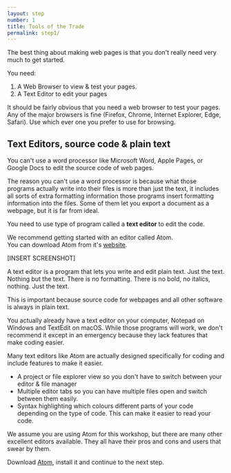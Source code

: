 ```yaml
---
layout: step
number: 1
title: Tools of the Trade
permalink: step1/
---
```


The best thing about making web pages is that you don't really need very much to get started.

You need:

1. A Web Browser to view & test your pages.
2. A Text Editor to edit your pages

It should be fairly obvious that you need a web browser to test your pages.
Any of the major browsers is fine (Firefox, Chrome, Internet Explorer, Edge, Safari).
Use which ever one you prefer to use for browsing.

## Text Editors, source code & plain text

You can't use a word processor like Microsoft Word, Apple Pages, or Google Docs to edit the source code of web pages.

The reason you can't use a word processor is because what those programs actually write into their files is more than just the text, it includes all sorts of extra formatting information those programs insert formatting information into the files.  Some of them let you export a document as a webpage, but it is far from ideal.

You need to use type of program called a **text editor** to edit the code.

We recommend getting started with an editor called Atom.  
You can download Atom from it's [website](http://atom.io).

[INSERT SCREENSHOT]

A text editor is a program that lets you write and edit plain text.  Just the text.  Nothing but the text.  There is no formatting.  There is no bold, no italics, nothing.  Just the text.

This is important because source code for webpages and all other software is always in plain text.

You actually already have a text editor on your computer, Notepad on Windows and TextEdit on macOS.
While those programs will work, we don't recommend it except in an emergency because they lack features that make coding easier.

Many text editors like Atom are actually designed specifically for coding and include features to make it easier.

 - A project or file explorer view so you don't have to switch between your editor & file manager
 - Multiple editor tabs so you can have multiple files open and switch between them easily.
 - Syntax highlighting which colours different parts of your code depending on the type of code.  This can make it easier to read your code.

We assume you are using Atom for this workshop, but there are many other excellent editors available.
They all have their pros and cons and users that swear by them.

Download [Atom](http://atom.io), install it and continue to the next step.
